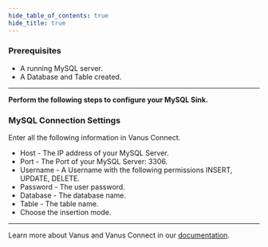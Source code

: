 ```yaml
--- 
hide_table_of_contents: true
hide_title: true
---
```


### Prerequisites

- A running MySQL server.
- A Database and Table created.

---

**Perform the following steps to configure your MySQL Sink.**

### MySQL Connection Settings

Enter all the following information in Vanus Connect.
- Host - The IP address of your MySQL Server.
- Port - The Port of your MySQL Server: 3306.
- Username - A Username with the following permissions INSERT, UPDATE, DELETE.
- Password - The user password.
- Database - The database name.
- Table - The table name.
- Choose the insertion mode.

---

Learn more about Vanus and Vanus Connect in our [documentation](https://docs.vanus.ai).
